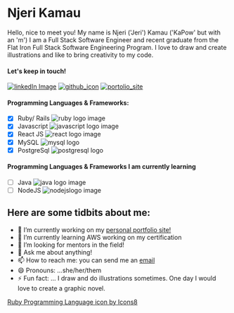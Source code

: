 # Njeri Kamau 
Hello, nice to meet you! My name is Njeri ('Jeri') Kamau ('KaPow' but with an 'm') I am a Full Stack Software Engineer and recent graduate from the 
Flat Iron Full Stack Software Engineering Program. I love to draw and create illustrations and like
to bring creativity to my code. 

#### Let's keep in touch!

[![linkedIn Image](https://img.icons8.com/ultraviolet/34/000000/linkedin-circled--v1.png)](https://www.linkedin.com/in/njerimk/ "my linkedIn profile") 
[![github_icon](https://img.icons8.com/nolan/34/github.png)](https://github.com/njerimk "my github")
[![portolio_site](https://img.icons8.com/dotty/36/000000/resume-website.png)](http://njerimk.surge.sh/ "my portfolio site")

#### Programming Languages & Frameworks:
- [x] Ruby/ Rails ![ruby logo image](https://img.icons8.com/ios/20/000000/ruby-programming-language.png) 
- [x] Javascript ![javascript logo image](https://img.icons8.com/wired/30/000000/javascript.png) 
- [x] React JS ![react logo image](https://img.icons8.com/wired/26/000000/react.png) 
- [x] MySQL ![mysql logo](https://img.icons8.com/ios-filled/26/000000/database-export.png) 
- [x] PostgreSql ![postgresql logo](https://img.icons8.com/ios-filled/26/000000/postgreesql.png) 

#### Programming Languages & Frameworks I am currently learning
- [ ] Java ![java logo image](https://img.icons8.com/ios/20/000000/java-eclipse.png)
- [ ] NodeJS ![nodejslogo image](https://img.icons8.com/windows/24/000000/node-js.png)

## Here are some tidbits about me:

- 🔭 I’m currently working on my [personal portfolio site!](http://njerimk.surge.sh/)
- 🌱 I’m currently learning AWS working on my certification
- 🤔 I’m looking for mentors in the field!
- 💬 Ask me about anything!
- 📫 How to reach me: you can send me an [email](mailto:nmurugikamau@gmail.com)
- 😄 Pronouns: ...she/her/them
- ⚡ Fun fact: ... I draw and do illustrations sometimes. One day I would love to create a graphic novel.


<a href="https://icons8.com/icon/55506/ruby-programming-language">Ruby Programming Language icon by Icons8</a>
